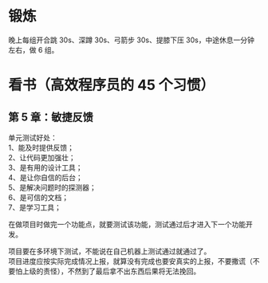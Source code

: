 # 锻炼

晚上每组开合跳 30s、深蹲 30s、弓箭步 30s、提膝下压 30s，中途休息一分钟左右，做 6 组。

# 看书（高效程序员的 45 个习惯）

## 第 5 章：敏捷反馈

单元测试好处：  
1、能及时提供反馈；  
2、让代码更加强壮；  
3、是有用的设计工具；  
4、是让你自信的后台；  
5、是解决问题时的探测器；  
6、是可信的文档；  
7、是学习工具；

在做项目时做完一个功能点，就要测试该功能，测试通过后才进入下一个功能开发。

项目要在多环境下测试，不能说在自己机器上测试通过就通过了。  
项目进度应按实际完成情况上报，就算没有完成也要安真实的上报，不要撒谎（不要怕上级的责怪），不然到了最后拿不出东西后果将无法挽回。
